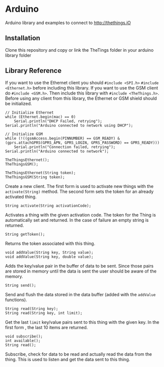 # Arduino

Arduino library and examples to connect to http://thethings.iO

## Installation

Clone this repository and copy or link the TheTings folder in your arduino library folder

## Library Reference

If you want to use the Ethernet client you should `#include <SPI.h>` `#include <Ethernet.h>` before including this library. If you want to use the GSM client do `#include <GSM.h>`. Then include this library with `#include <TheThings.h>`. Before using any client from this library, the Ethernet or GSM shield should be initialized.

```Arduino
// Initialize Ethernet
while (Ethernet.begin(mac) == 0)
    Serial.println("DHCP Failed, retrying");
Serial.println("Arduino connected to network using DHCP");
```

```Arduino
// Initialize GSM
while (!((gsmAccess.begin(PINNUMBER) == GSM_READY) & (gprs.attachGPRS(GPRS_APN, GPRS_LOGIN, GPRS_PASSWORD) == GPRS_READY)))
    Serial.println("Connection failed, retrying");
Serial.println("Arduino connected to network");
```

```Arduino
TheThingsEthernet();
TheThingsGSM();

TheThingsEthernet(String token);
TheThingsGSM(String token);
```

Create a new client. The first form is used to activate new things with the `activate(String)` method. The second form sets the token for an already activated thing.

```Arduino
String activate(String activationCode);
```

Activates a thing with the given activation code. The token for the Thing is automatically set and returned. In the case of failure an empty string is returned.

```Arduino
String getToken();
```

Returns the token associated with this thing.

```Arduino
void addValue(String key, String value);
void addValue(String key, double value);
```

Adds the key/value pair in the buffer of data to be sent. Since those pairs are stored in memory until the data is sent the user should be aware of the memory.

```Arduino
String send();
```

Send and flush the data stored in the data buffer (added with the `addValue` functions).

```Arduino
String read(String key);
String read(String key, int limit);
```

Get the last `limit` key/value pairs sent to this thing with the given key. In the first form , the last 10 items are returned.

```Arduino
void subscribe();
int available();
String read();
```

Subscribe, check for data to be read and actually read the data from the thing. This is used to listen and get the data sent to this thing.

